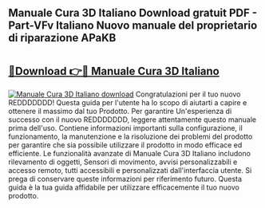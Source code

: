 ## Manuale Cura 3D Italiano Download gratuit PDF - Part-VFv Italiano Nuovo manuale del proprietario di riparazione APaKB

# <h2><a href="http://dfdi9gi.blite.top/?on=Manuale+Cura+3D+Italiano">🔗Download 👉🔴 Manuale Cura 3D Italiano</a></h2>

[![Manuale Cura 3D Italiano download](https://i.imgur.com/lujVjoI.png)](http://dfdi9gi.blite.top/?on=Manuale+Cura+3D+Italiano)
Congratulazioni per il tuo nuovo REDDDDDDD! Questa guida per l'utente ha lo scopo di aiutarti a capire e ottenere il massimo dal tuo Prodotto. Per garantire Un'esperienza di successo con il nuovo REDDDDDDD, leggere attentamente questo manuale prima dell'uso. Contiene informazioni importanti sulla configurazione, il funzionamento, la manutenzione e la risoluzione dei problemi del prodotto per garantire che sia possibile utilizzare il prodotto in modo efficace ed efficiente. Le funzionalità avanzate di Manuale Cura 3D Italiano includono rilevamento di oggetti, Sensori di movimento, avvisi personalizzabili e accesso remoto, tutti accessibili e personalizzati dall'interfaccia utente. Si prega di conservare queste informazioni per riferimento futuro. Questa guida è la tua guida affidabile per utilizzare efficacemente il tuo nuovo prodotto.
